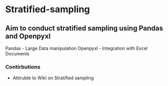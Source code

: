 # Stratified-sampling

## Aim to conduct stratified sampling using **Pandas** and **Openpyxl**
Pandas - Large Data manipulation
Openpyxl - Integration with Excel Documents


### Contirbutions
- Attirubte to Wiki on Stratified sampling



